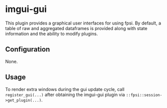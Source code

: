 # imgui-gui
This plugin provides a graphical user interfaces for using fpsi. By default,
a table of raw and aggregated dataframes is provided along with state information
and the ability to modify plugins.

## Configuration
None.

## Usage
To render extra windows during the gui update cycle, call
`register_gui(...)` after obtaining the imgui-gui plugin
via `::fpsi::session->get_plugin(...)`. 
